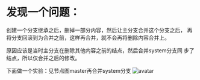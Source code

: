 # 发现一个问题：
创建一个分支继承之后，删掉一部分内容，然后让主分支合并这个分支之后，
再将分支回滚到为合并之前，这样再合并，就不会再将删除内容合并上。

原因应该是当时主分支在删除其他内容之前的结点，然后合并system分支同
步了结点，所以仅合并之后的修改。

下面做一个实验：见节点图master再合并system分支
![avatar](https://img-blog.csdnimg.cn/201912151358262.png?x-oss-process=image/watermark,type_ZmFuZ3poZW5naGVpdGk,shadow_10,text_aHR0cHM6Ly9ibG9nLmNzZG4ubmV0L2Rhcmtfc291bHM=,size_16,color_FFFFFF,t_70)

